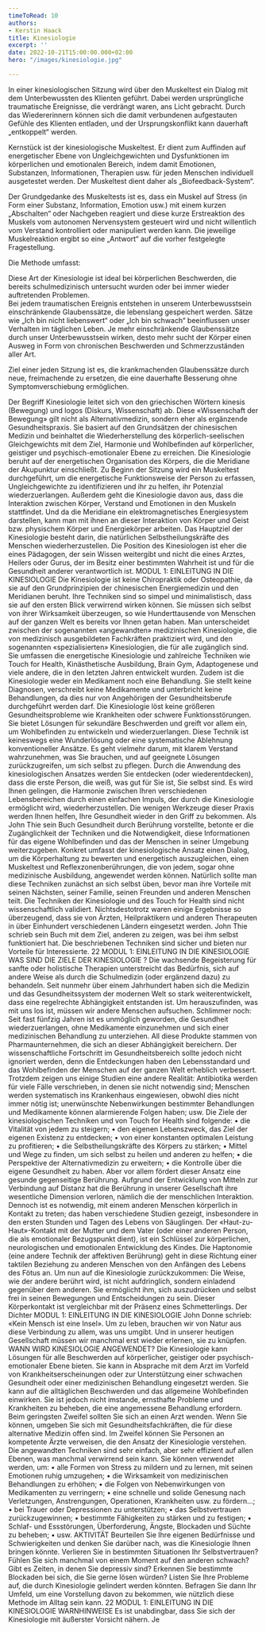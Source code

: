 ```yaml
---
timeToRead: 10
authors:
- Kerstin Haack
title: Kinesiologie
excerpt: ''
date: 2022-10-21T15:00:00.000+02:00
hero: "/images/kinesiologie.jpg"

---
```

In einer kinesiologischen Sitzung wird über den Muskeltest ein Dialog mit dem Unterbewussten des Klienten geführt. Dabei werden ursprüngliche traumatische Ereignisse, die verdrängt waren, ans Licht gebracht. Durch das Wiedererinnern können sich die damit verbundenen aufgestauten Gefühle des Klienten entladen, und der Ursprungskonflikt kann dauerhaft „entkoppelt“ werden. 

Kernstück ist der kinesiologische Muskeltest. Er dient zum Auffinden auf energetischer Ebene von Ungleichgewichten und Dysfunktionen im körperlichen und emotionalen Bereich, indem damit Emotionen, Substanzen, Informationen, Therapien usw. für jeden Menschen individuell ausgetestet werden. Der Muskeltest dient daher als „Biofeedback-System“.

Der Grundgedanke des Muskeltests ist es, dass ein Muskel auf Stress (in Form einer Substanz, Information, Emotion usw.) mit einem kurzen „Abschalten“ oder Nachgeben reagiert und diese kurze Erstreaktion des Muskels vom autonomen Nervensystem gesteuert wird und nicht willentlich vom Verstand kontrolliert oder manipuliert werden kann. Die jeweilige Muskelreaktion ergibt so eine „Antwort“ auf die vorher festgelegte Fragestellung.

Die Methode umfasst:

Diese Art der Kinesiologie ist ideal bei körperlichen Beschwerden, die bereits schulmedizinisch untersucht wurden oder bei immer wieder auftretenden Problemen.  
Bei jedem traumatischen Ereignis entstehen in unserem Unterbewusstsein einschränkende Glaubenssätze, die lebenslang gespeichert werden. Sätze wie „Ich bin nicht liebenswert“ oder „Ich bin schwach“ beeinflussen unser Verhalten im täglichen Leben. Je mehr einschränkende Glaubenssätze durch unser Unterbewusstsein wirken, desto mehr sucht der Körper einen Ausweg in Form von chronischen Beschwerden und Schmerzzuständen aller Art.

Ziel einer jeden Sitzung ist es, die krankmachenden Glaubenssätze durch neue, freimachende zu ersetzen, die eine dauerhafte Besserung ohne Symptomverschiebung ermöglichen.

Der Begriff Kinesiologie leitet sich von den griechischen Wörtern kinesis (Bewegung) und logos (Diskurs, Wissenschaft) ab. Diese «Wissenschaft der Bewegung» gilt nicht als Alternativmedizin, sondern eher als ergänzende Gesundheitspraxis. Sie basiert auf den Grundsätzen der chinesischen Medizin und beinhaltet die Wiederherstellung des körperlich-seelischen Gleichgewichts mit dem Ziel, Harmonie und Wohlbefinden auf körperlicher, geistiger und psychisch-emotionaler Ebene zu erreichen. Die Kinesiologie beruht auf der energetischen Organisation des Körpers, die die Meridiane der Akupunktur einschließt. Zu Beginn der Sitzung wird ein Muskeltest durchgeführt, um die energetische Funktionsweise der Person zu erfassen, Ungleichgewichte zu identifizieren und ihr zu helfen, ihr Potenzial wiederzuerlangen. Außerdem geht die Kinesiologie davon aus, dass die Interaktion zwischen Körper, Verstand und Emotionen in den Muskeln stattfindet. Und da die Meridiane ein elektromagnetisches Energiesystem darstellen, kann man mit ihnen an dieser Interaktion von Körper und Geist bzw. physischem Körper und Energiekörper arbeiten. Das Hauptziel der Kinesiologie besteht darin, die natürlichen Selbstheilungskräfte des Menschen wiederherzustellen. Die Position des Kinesiologen ist eher die eines Pädagogen, der sein Wissen weitergibt und nicht die eines Arztes, Heilers oder Gurus, der im Besitz einer bestimmten Wahrheit ist und für die Gesundheit anderer verantwortlich ist. MODUL 1: EINLEITUNG IN DIE KINESIOLOGIE Die Kinesiologie ist keine Chiropraktik oder Osteopathie, da sie auf den Grundprinzipien der chinesischen Energiemedizin und den Meridianen beruht. Ihre Techniken sind so simpel und minimalistisch, dass sie auf den ersten Blick verwirrend wirken können. Sie müssen sich selbst von ihrer Wirksamkeit überzeugen, so wie Hunderttausende von Menschen auf der ganzen Welt es bereits vor Ihnen getan haben. Man unterscheidet zwischen der sogenannten «angewandten» medizinischen Kinesiologie, die von medizinisch ausgebildeten Fachkräften praktiziert wird, und den sogenannten «spezialisierten» Kinesiologien, die für alle zugänglich sind. Sie umfassen die energetische Kinesiologie und zahlreiche Techniken wie Touch for Health, Kinästhetische Ausbildung, Brain Gym, Adaptogenese und viele andere, die in den letzten Jahren entwickelt wurden. Zudem ist die Kinesiologie weder ein Medikament noch eine Behandlung. Sie stellt keine Diagnosen, verschreibt keine Medikamente und unterbricht keine Behandlungen, da dies nur von Angehörigen der Gesundheitsberufe durchgeführt werden darf. Die Kinesiologie löst keine größeren Gesundheitsprobleme wie Krankheiten oder schwere Funktionsstörungen. Sie bietet Lösungen für sekundäre Beschwerden und greift vor allem ein, um Wohlbefinden zu entwickeln und wiederzuerlangen. Diese Technik ist keineswegs eine Wunderlösung oder eine systematische Ablehnung konventioneller Ansätze. Es geht vielmehr darum, mit klarem Verstand wahrzunehmen, was Sie brauchen, und auf geeignete Lösungen zurückzugreifen, um sich selbst zu pflegen. Durch die Anwendung des kinesiologischen Ansatzes werden Sie entdecken (oder wiederentdecken), dass die erste Person, die weiß, was gut für Sie ist, Sie selbst sind. Es wird Ihnen gelingen, die Harmonie zwischen Ihren verschiedenen Lebensbereichen durch einen einfachen Impuls, der durch die Kinesiologie ermöglicht wird, wiederherzustellen. Die wenigen Werkzeuge dieser Praxis werden Ihnen helfen, Ihre Gesundheit wieder in den Griff zu bekommen. Als John Thie sein Buch Gesundheit durch Berührung vorstellte, betonte er die Zugänglichkeit der Techniken und die Notwendigkeit, diese Informationen für das eigene Wohlbefinden und das der Menschen in seiner Umgebung weiterzugeben. Konkret umfasst der kinesiologische Ansatz einen Dialog, um die Körperhaltung zu bewerten und energetisch auszugleichen, einen Muskeltest und Reflexzonenberührungen, die von jedem, sogar ohne medizinische Ausbildung, angewendet werden können. Natürlich sollte man diese Techniken zunächst an sich selbst üben, bevor man ihre Vorteile mit seinen Nächsten, seiner Familie, seinen Freunden und anderen Menschen teilt. Die Techniken der Kinesiologie und des Touch for Health sind nicht wissenschaftlich validiert. Nichtsdestotrotz waren einige Ergebnisse so überzeugend, dass sie von Ärzten, Heilpraktikern und anderen Therapeuten in über Einhundert verschiedenen Ländern eingesetzt werden. John Thie schrieb sein Buch mit dem Ziel, anderen zu zeigen, was bei ihm selbst funktioniert hat. Die beschriebenen Techniken sind sicher und bieten nur Vorteile für Interessierte. 22 MODUL 1: EINLEITUNG IN DIE KINESIOLOGIE WAS SIND DIE ZIELE DER KINESIOLOGIE ? Die wachsende Begeisterung für sanfte oder holistische Therapien unterstreicht das Bedürfnis, sich auf andere Weise als durch die Schulmedizin (oder ergänzend dazu) zu behandeln. Seit nunmehr über einem Jahrhundert haben sich die Medizin und das Gesundheitssystem der modernen Welt so stark weiterentwickelt, dass eine regelrechte Abhängigkeit entstanden ist. Um herauszufinden, was mit uns los ist, müssen wir andere Menschen aufsuchen. Schlimmer noch: Seit fast fünfzig Jahren ist es unmöglich geworden, die Gesundheit wiederzuerlangen, ohne Medikamente einzunehmen und sich einer medizinischen Behandlung zu unterziehen. All diese Produkte stammen von Pharmaunternehmen, die sich an dieser Abhängigkeit bereichern. Der wissenschaftliche Fortschritt im Gesundheitsbereich sollte jedoch nicht ignoriert werden, denn die Entdeckungen haben den Lebensstandard und das Wohlbefinden der Menschen auf der ganzen Welt erheblich verbessert. Trotzdem zeigen uns einige Studien eine andere Realität: Antibiotika werden für viele Fälle verschrieben, in denen sie nicht notwendig sind; Menschen werden systematisch ins Krankenhaus eingewiesen, obwohl dies nicht immer nötig ist; unerwünschte Nebenwirkungen bestimmter Behandlungen und Medikamente können alarmierende Folgen haben; usw. Die Ziele der kinesiologischen Techniken und von Touch for Health sind folgende: • die Vitalität von jedem zu steigern; • den eigenen Lebenszweck, das Ziel der eigenen Existenz zu entdecken; • von einer konstanten optimalen Leistung zu profitieren; • die Selbstheilungskräfte des Körpers zu stärken; • Mittel und Wege zu finden, um sich selbst zu heilen und anderen zu helfen; • die Perspektive der Alternativmedizin zu erweitern; • die Kontrolle über die eigene Gesundheit zu haben. Aber vor allem fördert dieser Ansatz eine gesunde gegenseitige Berührung. Aufgrund der Entwicklung von Mitteln zur Verbindung auf Distanz hat die Berührung in unserer Gesellschaft ihre wesentliche Dimension verloren, nämlich die der menschlichen Interaktion. Dennoch ist es notwendig, mit einem anderen Menschen körperlich in Kontakt zu treten; das haben verschiedene Studien gezeigt, insbesondere in den ersten Stunden und Tagen des Lebens von Säuglingen. Der «Haut-zu-Haut»-Kontakt mit der Mutter und dem Vater (oder einer anderen Person, die als emotionaler Bezugspunkt dient), ist ein Schlüssel zur körperlichen, neurologischen und emotionalen Entwicklung des Kindes. Die Haptonomie (eine andere Technik der affektiven Berührung) geht in diese Richtung einer taktilen Beziehung zu anderen Menschen von den Anfängen des Lebens des Fötus an. Um nun auf die Kinesiologie zurückzukommen: Die Weise, wie der andere berührt wird, ist nicht aufdringlich, sondern einladend gegenüber dem anderen. Sie ermöglicht ihm, sich auszudrücken und selbst frei in seinen Bewegungen und Entscheidungen zu sein. Dieser Körperkontakt ist vergleichbar mit der Präsenz eines Schmetterlings. Der Dichter MODUL 1: EINLEITUNG IN DIE KINESIOLOGIE John Donne schrieb: «Kein Mensch ist eine Insel». Um zu leben, brauchen wir von Natur aus diese Verbindung zu allem, was uns umgibt. Und in unserer heutigen Gesellschaft müssen wir manchmal erst wieder erlernen, sie zu knüpfen. WANN WIRD KINESIOLOGIE ANGEWENDET? Die Kinesiologie kann Lösungen für alle Beschwerden auf körperlicher, geistiger oder psychisch-emotionaler Ebene bieten. Sie kann in Absprache mit dem Arzt im Vorfeld von Krankheitserscheinungen oder zur Unterstützung einer schwachen Gesundheit oder einer medizinischen Behandlung eingesetzt werden. Sie kann auf die alltäglichen Beschwerden und das allgemeine Wohlbefinden einwirken. Sie ist jedoch nicht imstande, ernsthafte Probleme und Krankheiten zu beheben, die eine angemessene Behandlung erfordern. Beim geringsten Zweifel sollten Sie sich an einen Arzt wenden. Wenn Sie können, umgeben Sie sich mit Gesundheitsfachkräften, die für diese alternative Medizin offen sind. Im Zweifel können Sie Personen an kompetente Ärzte verweisen, die den Ansatz der Kinesiologie verstehen. Die angewandten Techniken sind sehr einfach, aber sehr effizient auf allen Ebenen, was manchmal verwirrend sein kann. Sie können verwendet werden, um: • alle Formen von Stress zu mildern und zu lernen, mit seinen Emotionen ruhig umzugehen; • die Wirksamkeit von medizinischen Behandlungen zu erhöhen; • die Folgen von Nebenwirkungen von Medikamenten zu verringern; • eine schnelle und solide Genesung nach Verletzungen, Anstrengungen, Operationen, Krankheiten usw. zu fördern...; • bei Trauer oder Depressionen zu unterstützen; • das Selbstvertrauen zurückzugewinnen; • bestimmte Fähigkeiten zu stärken und zu festigen; • Schlaf- und Essstörungen, Überforderung, Ängste, Blockaden und Süchte zu beheben; • usw. AKTIVITÄT Beurteilen Sie Ihre eigenen Bedürfnisse und Schwierigkeiten und denken Sie darüber nach, was die Kinesiologie Ihnen bringen könnte. Verlieren Sie in bestimmten Situationen Ihr Selbstvertrauen? Fühlen Sie sich manchmal von einem Moment auf den anderen schwach? Gibt es Zeiten, in denen Sie depressiv sind? Erkennen Sie bestimmte Blockaden bei sich, die Sie gerne lösen würden? Listen Sie Ihre Probleme auf, die durch Kinesiologie gelindert werden könnten. Befragen Sie dann Ihr Umfeld, um eine Vorstellung davon zu bekommen, wie nützlich diese Methode im Alltag sein kann. 22 MODUL 1: EINLEITUNG IN DIE KINESIOLOGIE WARNHINWEISE Es ist unabdingbar, dass Sie sich der Kinesiologie mit äußerster Vorsicht nähern. Je